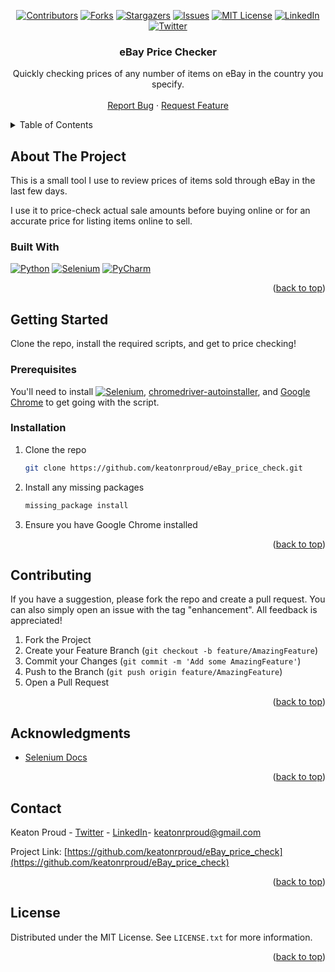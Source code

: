 <a name="readme-top"></a>

<!-- PROJECT SHIELDS -->
<div align="center">
  
[![Contributors][contributors-shield]][contributors-url]
[![Forks][forks-shield]][forks-url]
[![Stargazers][stars-shield]][stars-url]
[![Issues][issues-shield]][issues-url]
[![MIT License][license-shield]][license-url]
[![LinkedIn][linkedin-shield]][linkedin-url]
[![Twitter][twitter-shield]][twitter-url] 

</div>

<h3 align="center">eBay Price Checker</h3>

  <p align="center">
    Quickly checking prices of any number of items on eBay in the country you specify.
    <br />
    <br />
    <a href="https://github.com/keatonrproud/eBay_price_check/issues">Report Bug</a>
    ·
    <a href="https://github.com/keatonrproud/eBay_price_check/issues">Request Feature</a>
  </p>
</div>



<!-- TABLE OF CONTENTS -->
<details>
  <summary>Table of Contents</summary>
  <ol>
    <li>
      <a href="#about-the-project">About The Project</a>
      <ul>
        <li><a href="#built-with">Built With</a></li>
      </ul>
    </li>
    <li>
      <a href="#getting-started">Getting Started</a>
      <ul>
        <li><a href="#prerequisites">Prerequisites</a></li>
        <li><a href="#installation">Installation</a></li>
      </ul>
    </li>
    <li><a href="#contributing">Contributing</a></li>
    <li><a href="#license">License</a></li>
    <li><a href="#contact">Contact</a></li>
    <li><a href="#acknowledgments">Acknowledgments</a></li>
  </ol>
</details>



<!-- ABOUT THE PROJECT -->
## About The Project

This is a small tool I use to review prices of items sold through eBay in the last few days. 

I use it to price-check actual sale amounts before buying online or for an accurate price for listing items online to sell.


### Built With

[![Python][python-shield]][python-url]
[![Selenium][selenium-shield]][selenium-url]
[![PyCharm][pycharm-shield]][pycharm-url]

<p align="right">(<a href="#readme-top">back to top</a>)</p>



<!-- GETTING STARTED -->
## Getting Started

Clone the repo, install the required scripts, and get to price checking!

### Prerequisites

You'll need to install [![Selenium][selenium-shield]][selenium-url], [chromedriver-autoinstaller](https://github.com/yeongbin-jo/python-chromedriver-autoinstaller), and [Google Chrome](https://www.google.com/chrome/) to get going with the script.


### Installation

1. Clone the repo
   ```sh
   git clone https://github.com/keatonrproud/eBay_price_check.git
   ```
2. Install any missing packages
   ```sh
   missing_package install
   ```
3. Ensure you have Google Chrome installed

<p align="right">(<a href="#readme-top">back to top</a>)</p>


<!-- CONTRIBUTING -->
## Contributing

If you have a suggestion, please fork the repo and create a pull request. You can also simply open an issue with the tag "enhancement". All feedback is appreciated!

1. Fork the Project
2. Create your Feature Branch (`git checkout -b feature/AmazingFeature`)
3. Commit your Changes (`git commit -m 'Add some AmazingFeature'`)
4. Push to the Branch (`git push origin feature/AmazingFeature`)
5. Open a Pull Request

<p align="right">(<a href="#readme-top">back to top</a>)</p>



<!-- ACKNOWLEDGMENTS -->
## Acknowledgments

* [Selenium Docs](https://www.selenium.dev/documentation/)

<p align="right">(<a href="#readme-top">back to top</a>)</p>



<!-- CONTACT -->
## Contact

Keaton Proud - [Twitter](https://twitter.com/keatonrproud) - [LinkedIn](https://linkedin.com/in/keatonrproud)- keatonrproud@gmail.com

Project Link: [https://github.com/keatonrproud/eBay_price_check](https://github.com/keatonrproud/eBay_price_check)

<p align="right">(<a href="#readme-top">back to top</a>)</p>



<!-- LICENSE -->
## License

Distributed under the MIT License. See `LICENSE.txt` for more information.

<p align="right">(<a href="#readme-top">back to top</a>)</p>


<!-- LINKS & IMAGES -->
[contributors-shield]: https://img.shields.io/github/contributors/keatonrproud/eBay_price_check.svg?style=for-the-badge
[contributors-url]: https://github.com/keatonrproud/eBay_price_check/graphs/contributors
[forks-shield]: https://img.shields.io/github/forks/keatonrproud/eBay_price_check.svg?style=for-the-badge
[forks-url]: https://github.com/keatonrproud/eBay_price_check/network/members
[stars-shield]: https://img.shields.io/github/stars/keatonrproud/eBay_price_check.svg?style=for-the-badge
[stars-url]: https://github.com/keatonrproud/eBay_price_check/stargazers
[issues-shield]: https://img.shields.io/github/issues/keatonrproud/eBay_price_check.svg?style=for-the-badge
[issues-url]: https://github.com/keatonrproud/eBay_price_check/issues
[license-shield]: https://img.shields.io/github/license/keatonrproud/eBay_price_check.svg?style=for-the-badge
[license-url]: https://github.com/keatonrproud/eBay_price_check/blob/main/license
[linkedin-shield]: https://img.shields.io/badge/linkedin-%230077B5.svg?style=for-the-badge&logo=linkedin&logoColor=white
[linkedin-url]: https://linkedin.com/in/keatonrproud
[twitter-shield]: https://img.shields.io/badge/Twitter-%231DA1F2.svg?style=for-the-badge&logo=Twitter&logoColor=white
[twitter-url]: https://twitter.com/keatonrproud
[python-shield]: https://img.shields.io/badge/python-3670A0?style=for-the-badge&logo=python&logoColor=ffdd54
[python-url]: https://python.org/
[selenium-shield]: https://img.shields.io/badge/-selenium-%43B02A?style=for-the-badge&logo=selenium&logoColor=white
[selenium-url]: https://www.selenium.dev/
[pycharm-shield]: https://img.shields.io/badge/pycharm-143?style=for-the-badge&logo=pycharm&logoColor=black&color=black&labelColor=green
[pycharm-url]: [https://jupyter.org/](https://www.jetbrains.com/pycharm/)
